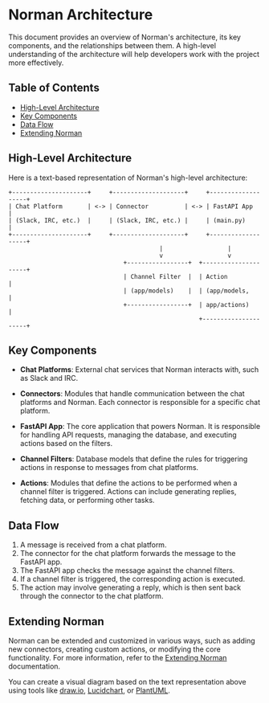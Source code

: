 # Norman Architecture

This document provides an overview of Norman's architecture, its key components, and the relationships between them. A high-level understanding of the architecture will help developers work with the project more effectively.

## Table of Contents

- [High-Level Architecture](#high-level-architecture)
- [Key Components](#key-components)
- [Data Flow](#data-flow)
- [Extending Norman](#extending-norman)

## High-Level Architecture

Here is a text-based representation of Norman's high-level architecture:

```
+---------------------+     +--------------------+     +-------------------+
| Chat Platform       | <-> | Connector          | <-> | FastAPI App       |
| (Slack, IRC, etc.)  |     | (Slack, IRC, etc.) |     | (main.py)        |
+---------------------+     +--------------------+     +-------------------+
                                          |                  |
                                          v                  v
                                +-----------------+  +---------------------+
                                | Channel Filter  |  | Action              |
                                | (app/models)    |  | (app/models,        |
                                +-----------------+  | app/actions)        |
                                                     +---------------------+
```

## Key Components

- **Chat Platforms**: External chat services that Norman interacts with, such as Slack and IRC.

- **Connectors**: Modules that handle communication between the chat platforms and Norman. Each connector is responsible for a specific chat platform.

- **FastAPI App**: The core application that powers Norman. It is responsible for handling API requests, managing the database, and executing actions based on the filters.

- **Channel Filters**: Database models that define the rules for triggering actions in response to messages from chat platforms.

- **Actions**: Modules that define the actions to be performed when a channel filter is triggered. Actions can include generating replies, fetching data, or performing other tasks.

## Data Flow

1. A message is received from a chat platform.
2. The connector for the chat platform forwards the message to the FastAPI app.
3. The FastAPI app checks the message against the channel filters.
4. If a channel filter is triggered, the corresponding action is executed.
5. The action may involve generating a reply, which is then sent back through the connector to the chat platform.

## Extending Norman

Norman can be extended and customized in various ways, such as adding new connectors, creating custom actions, or modifying the core functionality. For more information, refer to the [Extending Norman](extending.md) documentation.

You can create a visual diagram based on the text representation above using tools like [draw.io](https://app.diagrams.net/), [Lucidchart](https://www.lucidchart.com/), or [PlantUML](https://plantuml.com/).
